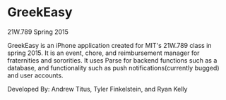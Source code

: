 # GreekEasy
21W.789 Spring 2015

GreekEasy is an iPhone application created for MIT's 21W.789 class in spring 2015. It is an event, chore, and reimbursement manager for fraternities and sororities. It uses Parse for backend functions such as a database, and functionality such as push notifications(currently bugged) and user accounts.

Developed By: Andrew Titus, Tyler Finkelstein, and Ryan Kelly
